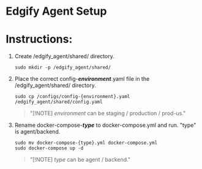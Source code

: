 # Edgify Agent Setup

# Instructions:
1. Create /edgify_agent/shared/ directory.
    ```
    sudo mkdir -p /edgify_agent/shared/
    ```
2. Place the correct config-__*environment*__.yaml file in the /edgify_agent/shared/ directory.
   
    ```
    sudo cp /configs/config-{environment}.yaml /edgify_agent/shared/config.yaml
    ```
    > "[!NOTE] *environment* can be staging / production / prod-us."
3. Rename docker-compose-__*type*__ to docker-compose.yml and run.
   "type" is agent/backend.
    ```
    sudo mv docker-compose-{type}.yml docker-compose.yml
    sudo docker-compose up -d
    ```
    > "[!NOTE] *type* can be agent / backend."
